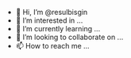 - 👋 Hi, I’m @resulbisgin
- 👀 I’m interested in ...
- 🌱 I’m currently learning ...
- 💞️ I’m looking to collaborate on ...
- 📫 How to reach me ...

<!---
resulbisgin/resulbisgin is a ✨ special ✨ repository because its `README.md` (this file) appears on your GitHub profile.
You can click the Preview link to take a look at your changes.
--->
